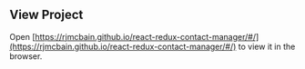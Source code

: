 ## View Project

Open [https://rjmcbain.github.io/react-redux-contact-manager/#/](https://rjmcbain.github.io/react-redux-contact-manager/#/) to view it in the browser.
